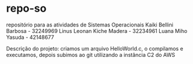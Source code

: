 # repo-so
repositório para as atividades de Sistemas Operacionais
Kaiki Bellini Barbosa - 32249969
Linus Leonan Kiche Madera - 32234961
Luana Miho Yasuda - 42148677

Descrição do projeto: criamos um arquivo HelloWorld.c, o compilamos e executamos, depois subimos ao git utilizando a instância C2 do AWS
